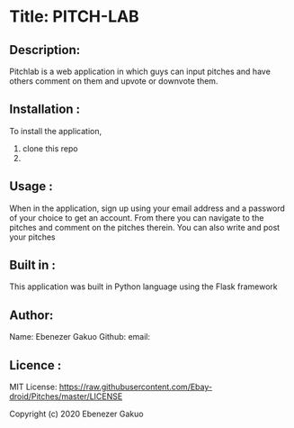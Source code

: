 # Title: PITCH-LAB

## Description:
Pitchlab is a web application in which guys can input pitches and have others comment on them and upvote or downvote them. 

## Installation :
To install the application, 
1. clone this repo
2. 

## Usage :
When in the application, sign up using your email address and a password of your choice to get an account. From there you can navigate to the pitches and comment on the pitches therein. You can also write and post your pitches

## Built in :
This application was built in Python language using the Flask framework

## Author:
Name: Ebenezer Gakuo
Github:
email:

## Licence :
MIT License: https://raw.githubusercontent.com/Ebay-droid/Pitches/master/LICENSE

Copyright (c) 2020 Ebenezer Gakuo